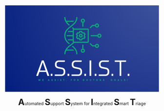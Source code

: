 ![Logo](logo.png)

<p align="center">
  <span style="font-size:2em; font-weight:bold;">A</span>utomated 
  <span style="font-size:2em; font-weight:bold;">S</span>upport 
  <span style="font-size:2em; font-weight:bold;">S</span>ystem for 
  <span style="font-size:2em; font-weight:bold;">I</span>ntegrated 
  <span style="font-size:2em; font-weight:bold;">S</span>mart 
  <span style="font-size:2em; font-weight:bold;">T</span>riage
</p>


